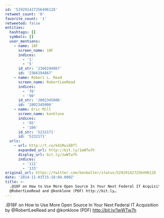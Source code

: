 ```yaml
---
id: '529291427256496128'
retweet_count: '0'
favorite_count: '1'
retweeted: false
entities:
  hashtags: []
  symbols: []
  user_mentions:
    - name: 18F
      screen_name: 18F
      indices:
        - '1'
        - '5'
      id_str: '2366194867'
      id: '2366194867'
    - name: Robert L. Read
      screen_name: RobertLeeRead
      indices:
        - '76'
        - '90'
      id_str: '2802345006'
      id: '2802345006'
    - name: Eric Mill
      screen_name: konklone
      indices:
        - '95'
        - '104'
      id_str: '5232171'
      id: '5232171'
  urls:
    - url: http://t.co/k41MuiEBTl
      expanded_url: http://bit.ly/1wWTw7h
      display_url: bit.ly/1wWTw7h
      indices:
        - '111'
        - '133'
original_url: https://twitter.com/benbalter/status/529291427256496128
date: '2014-11-03T15:18:04.000Z'
title: >-
  .@18F on How to Use More Open Source In Your Next Federal IT Acquisition by
  @RobertLeeRead and @konklone (PDF) http://bit.ly…
---
```


.@18F on How to Use More Open Source In Your Next Federal IT Acquisition by @RobertLeeRead and @konklone (PDF) http://bit.ly/1wWTw7h